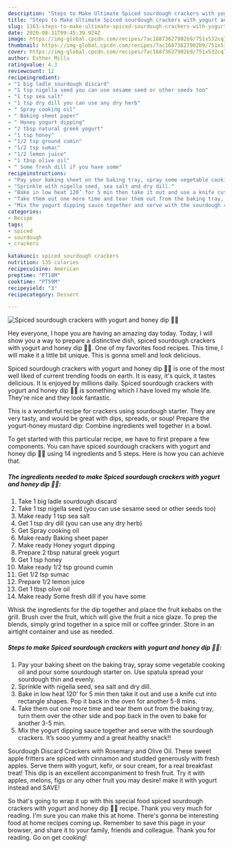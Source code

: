 ```yaml
---
description: "Steps to Make Ultimate Spiced sourdough crackers with yogurt and honey dip 🍪🍯"
title: "Steps to Make Ultimate Spiced sourdough crackers with yogurt and honey dip 🍪🍯"
slug: 1163-steps-to-make-ultimate-spiced-sourdough-crackers-with-yogurt-and-honey-dip
date: 2020-08-31T09:45:39.924Z
image: https://img-global.cpcdn.com/recipes/7ac16873627902b9/751x532cq70/spiced-sourdough-crackers-with-yogurt-and-honey-dip-🍪🍯-recipe-main-photo.jpg
thumbnail: https://img-global.cpcdn.com/recipes/7ac16873627902b9/751x532cq70/spiced-sourdough-crackers-with-yogurt-and-honey-dip-🍪🍯-recipe-main-photo.jpg
cover: https://img-global.cpcdn.com/recipes/7ac16873627902b9/751x532cq70/spiced-sourdough-crackers-with-yogurt-and-honey-dip-🍪🍯-recipe-main-photo.jpg
author: Esther Mills
ratingvalue: 4.3
reviewcount: 12
recipeingredient:
- "1 big ladle sourdough discard"
- "1 tsp nigella seed you can use sesame seed or other seeds too"
- "1 tsp sea salt"
- "1 tsp dry dill you can use any dry herb"
- " Spray cooking oil"
- " Baking sheet paper"
- " Honey yogurt dipping"
- "2 tbsp natural greek yogurt"
- "1 tsp honey"
- "1/2 tsp ground cumin"
- "1/2 tsp sumac"
- "1/2 lemon juice"
- "1 tbsp olive oil"
- " Some fresh dill if you have some"
recipeinstructions:
- "Pay your baking sheet on the baking tray, spray some vegetable cooking oil and pour some sourdough starter on. Use spatula spread your sourdough thin and evenly."
- "Sprinkle with nigella seed, sea salt and dry dill."
- "Bake in low heat 120’ for 5 min then take it out and use a knife cut into rectangle shapes. Pop it back in the oven for another 5-8 mins."
- "Take them out one more time and tear them out from the baking tray, turn them over the other side and pop back in the oven to bake for another 3-5 min."
- "Mix the yogurt dipping sauce together and serve with the sourdough crackers. It’s sooo yummy and a great healthy snack!!"
categories:
- Recipe
tags:
- spiced
- sourdough
- crackers

katakunci: spiced sourdough crackers 
nutrition: 135 calories
recipecuisine: American
preptime: "PT18M"
cooktime: "PT59M"
recipeyield: "3"
recipecategory: Dessert

---
```



![Spiced sourdough crackers with yogurt and honey dip 🍪🍯](https://img-global.cpcdn.com/recipes/7ac16873627902b9/751x532cq70/spiced-sourdough-crackers-with-yogurt-and-honey-dip-🍪🍯-recipe-main-photo.jpg)

Hey everyone, I hope you are having an amazing day today. Today, I will show you a way to prepare a distinctive dish, spiced sourdough crackers with yogurt and honey dip 🍪🍯. One of my favorites food recipes. This time, I will make it a little bit unique. This is gonna smell and look delicious.

Spiced sourdough crackers with yogurt and honey dip 🍪🍯 is one of the most well liked of current trending foods on earth. It is easy, it's quick, it tastes delicious. It is enjoyed by millions daily. Spiced sourdough crackers with yogurt and honey dip 🍪🍯 is something which I have loved my whole life. They're nice and they look fantastic.

This is a wonderful recipe for crackers using sourdough starter. They are very tasty, and would be great with dips, spreads, or soup! Prepare the yogurt-honey mustard dip: Combine ingredients well together in a bowl.


To get started with this particular recipe, we have to first prepare a few components. You can have spiced sourdough crackers with yogurt and honey dip 🍪🍯 using 14 ingredients and 5 steps. Here is how you can achieve that.

<!--inarticleads1-->

##### The ingredients needed to make Spiced sourdough crackers with yogurt and honey dip 🍪🍯:

1. Take 1 big ladle sourdough discard
1. Take 1 tsp nigella seed (you can use sesame seed or other seeds too)
1. Make ready 1 tsp sea salt
1. Get 1 tsp dry dill (you can use any dry herb)
1. Get  Spray cooking oil
1. Make ready  Baking sheet paper
1. Make ready  Honey yogurt dipping
1. Prepare 2 tbsp natural greek yogurt
1. Get 1 tsp honey
1. Make ready 1/2 tsp ground cumin
1. Get 1/2 tsp sumac
1. Prepare 1/2 lemon juice
1. Get 1 tbsp olive oil
1. Make ready  Some fresh dill if you have some


Whisk the ingredients for the dip together and place the fruit kebabs on the grill. Brush over the fruit, which will give the fruit a nice glaze. To prep the blends, simply grind together in a spice mill or coffee grinder. Store in an airtight container and use as needed. 

<!--inarticleads2-->

##### Steps to make Spiced sourdough crackers with yogurt and honey dip 🍪🍯:

1. Pay your baking sheet on the baking tray, spray some vegetable cooking oil and pour some sourdough starter on. Use spatula spread your sourdough thin and evenly.
1. Sprinkle with nigella seed, sea salt and dry dill.
1. Bake in low heat 120’ for 5 min then take it out and use a knife cut into rectangle shapes. Pop it back in the oven for another 5-8 mins.
1. Take them out one more time and tear them out from the baking tray, turn them over the other side and pop back in the oven to bake for another 3-5 min.
1. Mix the yogurt dipping sauce together and serve with the sourdough crackers. It’s sooo yummy and a great healthy snack!!


Sourdough Discard Crackers with Rosemary and Olive Oil. These sweet apple fritters are spiced with cinnamon and studded generously with fresh apples. Serve them with yogurt, kefir, or sour cream, for a real breakfast treat! This dip is an excellent accompaniment to fresh fruit. Try it with apples, melons, figs or any other fruit you may desire! make it with yogurt instead and SAVE! 

So that's going to wrap it up with this special food spiced sourdough crackers with yogurt and honey dip 🍪🍯 recipe. Thank you very much for reading. I'm sure you can make this at home. There's gonna be interesting food at home recipes coming up. Remember to save this page in your browser, and share it to your family, friends and colleague. Thank you for reading. Go on get cooking!
